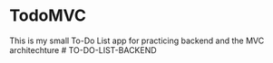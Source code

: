 # TodoMVC
This is my small To-Do List app for practicing backend and the MVC architechture
#   T O - D O - L I S T - B A C K E N D  
 